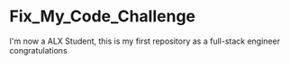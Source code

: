 # Fix_My_Code_Challenge
I'm now a ALX Student, this is my first repository as a full-stack engineer
congratulations